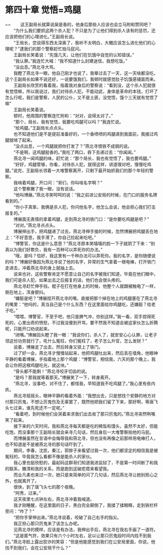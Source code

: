 # 第四十章 觉悟=鸡腿

~~
            　　这王副局长就算说屎是香的，他身后那些人应该也会立马附和赞同吧？<br>　　“为什么我们要抓这两个杀人犯？不只是为了让他们得到杀人该有的惩罚，还应该把他们的心理进化。”王副局长说。<br>　　“王局长，您说得东西太深奥了，我听不太明白，大概应该怎么进化他们的心理呢？”逮我们的那个警察赶忙拍马屁问。<br>　　王副局长笑着说：“先饿几天，让他们在饥饿中自觉的认知错误。”<br>　　“我认罪。”我连忙大喊：“我不知道什么封建迷信，我想吃饭。”<br>　　“没出息。”燕北寻大骂。<br>　　我瞪了燕北寻一眼，他自己刚才也说了，我晕过去了一天，这一天啥都没吃，这个王副局长如果不说还好，一说要饿我们，我顿时就感觉肚子饥饿感铺面而来。<br>　　王副局长欣赏的看着我，指着我对身后的警察说：“看到没，这个杀人犯就很有觉悟嘛，所以我说过，我们对待杀人犯，不能动武，身体是革命的本钱，打坏了怎么行呢，我们是警察，人民的公仆，又不是土匪，没觉悟，饿个三天就有觉悟了嘛”<br>　　王副局长笑着说。<br>　　顿时，他周围的警察连忙附和：“对对，说得太对了。”<br>　　“那个，局长，我有觉悟，我要吃鸡腿可以吗？”我连忙说。<br>　　“给鸡腿。”王副局长点点头。<br>　　也不知道他们是不是提前准备好的，一个香喷喷的鸡腿递到我面前，我接过鸡腿就啃了起来。<br>　　“没点出息，一个鸡腿就把你打发了？”燕北寻恨铁不成钢的说。<br>　　“不是啊，这鸡腿挺香的。”我吃了两口，吞下去递过去：“你闻闻。”<br>　　燕北寻一闻鸡腿的味，赶忙说：“那个局长，我也有觉悟了，我也要鸡腿。”<br>　　“好好，鸡腿管够，你看，对待杀人犯，就得这样，讲道理对吧，慢慢吃鸡腿。”说完，王副局长领着一大堆警察离开，只剩下最开始抓我们的那个年轻的警察。<br>　　我啃着鸡腿，开口问：“哥们，你叫啥名字啊？”<br>　　这个警察撇了我一眼，没有说话。<br>　　“他叫博展。”燕北寻笑呵呵的说：“我之前进公安局的时候，在门口的服务名牌看到的。”<br>　　“你小子真笨，我俩是杀人犯，你问他名字，他怎么会说，他会担心我们打击报复的。”<br>　　博展面无表情的拿着鸡腿，走到燕北寻的铁门口：“是你要吃鸡腿是吧？”<br>　　“对对。”燕北寻点点头。<br>　　博展伸出手，把鸡腿递了过去，燕北寻伸手接的时候，忽然博展把鸡腿丢在地上：“不好意思，我手滑了，你自己捡起来吃吧。”<br>　　“博警官，你这是什么意思？”燕北寻原本笑嘻嘻的脸一下子就阴了下来：“别真以为我们好欺负，我有一百种可以弄死你的办法。”<br>　　“哦，是吗？恰好，我这里有一千种办法可以弄死你。我的名字，是你随便说的吗？”博展好像因为燕北寻说了他的名字，异常的生气拿着一根电棒，打开铁门走进去，冲着燕北寻的身上就抽上去。<br>　　说来也对，这些警察肯定不愿意让自己的名字被我们知道，毕竟在他们眼中，我们可是杀人犯，如果出去之后报复的话，他们也会很头疼的。<br>　　燕北寻赶忙伸手挡，棍子在打在他身上的时候，他整个人就跟被触电了一样，倒在地上，浑身颤抖。<br>　　“嫌脏是吧？”博展捏开燕北寻的嘴，直接把那个掉在地上的鸡腿塞在了燕北寻的嘴里：“他吗的，真当自己是个什么东西？在这里面给你鸡腿吃，还嫌脏？给老子吃。”<br>　　“喂喂，博警官，不至于吧，他只是脾气冲，你别这样。”我一看，双手捏得死死的，心里出奇的愤怒，不过我没傻到开骂，要不然我不知道会被这家伙怎么折腾呢，只能开口劝说起来。<br>　　“闭嘴。”博展回头瞪了我一眼：“我说你们，杀人了，就安安心心认罪，让老子领这份功劳就行了，吼什么冤枉，你们冤枉了，老子怎么升官，怎么发财？”<br>　　说着，博展走了出去，然后转身又锁上了铁门。<br>　　过了好一会，燕北寻才慢慢站起来，他把鸡腿吐出来，然后丢在墙角，他眼神平静的看着博展，手指着地上那个鸡腿：“博警官，相信我，六天的那个晚上，我会让你把这根鸡腿吃光，就这块。”<br>　　“骨头都不能剩！”燕北寻咬牙切齿的说。<br>　　“是吗？那我就等着那天。”博展笑了一下，转身离开。<br>　　“燕北寻，没事吧，对不住了，都怪我，早知道我不吃鸡腿了。”我心里有些内疚。<br>　　燕北寻摇摇头，眼神平静的看着外面：“我想出去，只是想找个安静的地方对付那只厉鬼，不想让厉鬼伤及无辜罢了，既然他把我们留了下来，那好啊，等唐飞头七过来，谁先死还不一定呢。”<br>　　“看着吧，到时候他们会哭着来求我们出去收了那只厉鬼的。”燕北寻突然咧嘴笑了起来。<br>　　接下来的六天时间，我和燕北寻每天都是吃的稀饭和馒头，虽然不太好，但能吃饱，而没事那个王副局长就会来寻几句话，然后身后一大堆警察拍他的马屁。<br>　　而博展虽然在言语中会侮辱我和燕北寻，但也没有再像之前那样用电棒打人，也不知道是不是被燕北寻的那句话吓到了。<br>　　期间，李春，沈凯，秦江，郭胖子来看望过我一次，他们都坚定的相信我是被冤枉的，毕竟我怎么看都不像是能杀人的家伙。<br>　　我心里也挺欣慰的，最起码这群哥们知道我进监狱了，不是第一时间断了和我的联系，撇清和我的关系，而是跑到这破疙瘩来看望我。<br>　　而业凡柔也来过一次，她只是来简单的问了几句话，然后燕北寻让她别担心之外，也就离开了。<br>　　很快，到了唐飞头七的那个夜晚。<br>　　“阿秀，过来。”<br>　　这天夜里七点钟左右，燕北寻冲着我喊道。<br>　　我才刚睡醒，在这里面的日子，黑白完全颠倒了，我揉了揉眼睛，走到铁栏杆旁问：“咋了？”<br>　　“把你手掌伸出来。”燕北寻说着，咬破了自己右手的指尖。<br>　　我正担心那只厉鬼来了该怎么办呢。<br>　　见燕北寻的模样，应该是有办法，我伸出手后，燕北寻在我右手画了一道符。<br>　　“这是匿气符，效果只有六个小时左右，足以让那只厉鬼段时间内找不到我们。”燕北寻脸上露出狡诈的笑容：“但是他能感觉到我们在公安局里面，你说，他找不到我们，会在公安局干什么？”<br>　　
	